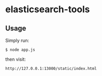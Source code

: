 # elasticsearch-tools



## Usage

Simply run:

```
$ node app.js
```

then visit:

```
http://127.0.0.1:13000/static/index.html

```
